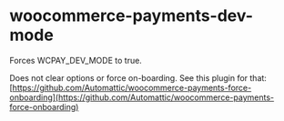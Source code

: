 # woocommerce-payments-dev-mode

Forces WCPAY_DEV_MODE to true.

Does not clear options or force on-boarding. See this plugin for that: [https://github.com/Automattic/woocommerce-payments-force-onboarding](https://github.com/Automattic/woocommerce-payments-force-onboarding)
